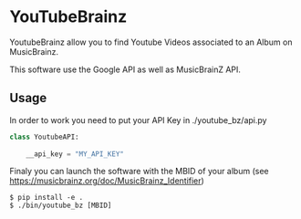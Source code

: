 # YouTubeBrainz

YoutubeBrainz allow you to find Youtube Videos associated to an Album on MusicBrainz.

This software use the Google API as well as MusicBrainZ API.

## Usage

In order to work you need to put your API Key in ./youtube_bz/api.py
```python
class YoutubeAPI:
  
    __api_key = "MY_API_KEY"
 ```

Finaly you can launch the software with the MBID of your album (see https://musicbrainz.org/doc/MusicBrainz_Identifier)
```
$ pip install -e .
$ ./bin/youtube_bz [MBID]
```

